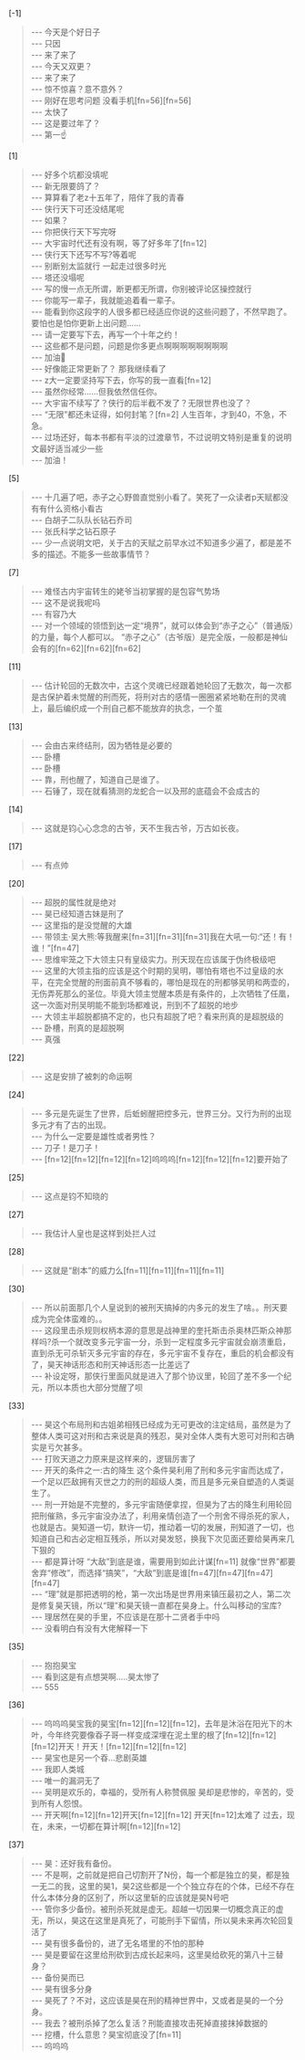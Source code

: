 
[-1] 
>--- 今天是个好日子<br>
>--- 只因<br>
>--- 来了来了<br>
>--- 今天又双更？<br>
>--- 来了来了<br>
>--- 惊不惊喜？意不意外？<br>
>--- 刚好在思考问题 没看手机[fn=56][fn=56]<br>
>--- 太快了<br>
>--- 这是要过年了？<br>
>--- 第一☝️<br>

[1] 
>--- 好多个坑都没填呢<br>
>--- 新无限要鸽了？<br>
>--- 算算看了老z十五年了，陪伴了我的青春<br>
>--- 侠行天下可还没结尾呢<br>
>--- 如果？<br>
>--- 你把侠行天下写完呀<br>
>--- 大宇宙时代还有没有啊，等了好多年了[fn=12]<br>
>--- 侠行天下还写不写?等着呢<br>
>--- 别断别太监就行   一起走过很多时光<br>
>--- 塔还没塌呢<br>
>--- 写的慢一点无所谓，断更都无所谓，你别被评论区操控就行<br>
>--- 你能写一辈子，我就能追着看一辈子。<br>
>--- 能看到你这段字的人很多都已经适应你说的这些问题了，不然早跑了。
要怕也是怕你更新上出问题......<br>
>--- 请一定要写下去，再写一个十年之约！<br>
>--- 这些都不是问题，问题是你多更点啊啊啊啊啊啊啊啊<br>
>--- 加油💪<br>
>--- 好像能正常更新了？ 那我继续看了<br>
>--- z大一定要坚持写下去，你写的我一直看[fn=12]<br>
>--- 虽然你经常……但我依然信任你。<br>
>--- 大宇宙不续写了？侠行的后半截不发了？无限世界也没了？<br>
>--- “无限”都还未证得，如何封笔？[fn=2] 人生百年，才到40，不急，不急。<br>
>--- 过场还好，每本书都有平淡的过渡章节，不过说明文特别是重复的说明文最好适当减少一些<br>
>--- 加油！<br>

[5] 
>--- 十几遍了吧，赤子之心野兽直觉别小看了。笑死了一众读者p天赋都没有有什么资格小看古<br>
>--- 白胡子二队队长钻石乔司<br>
>--- 张氏科学之钻石原子<br>
>--- 少一点说明文吧，关于古的天赋之前早水过不知道多少遍了，都是差不多的描述。不能多一些故事情节？<br>

[7] 
>--- 难怪古内宇宙转生的姥爷当初掌握的是包容气势场<br>
>--- 这不是说我呢吗<br>
>--- 有容乃大<br>
>--- 对一个领域的领悟到达一定“境界”，就可以体会到“赤子之心”（普通版）的力量，每个人都可以。   “赤子之心”（古爷版）是完全版，一般都是神仙会有的[fn=62][fn=62][fn=62]<br>

[11] 
>--- 估计轮回的无数次中，古这个灵魂已经跟着她轮回了无数次，每一次都是古保护着未觉醒的刑而死，将刑对古的感情一圈圈紧紧地勒在刑的灵魂上，最后编织成一个刑自己都不能放弃的执念，一个茧<br>

[13] 
>--- 会由古来终结刑，因为牺牲是必要的<br>
>--- 卧槽<br>
>--- 卧槽<br>
>--- 靠，刑也醒了，知道自己是谁了。<br>
>--- 石锤了，现在就看猜测的龙蛇合一以及邢的底蕴会不会成古的<br>

[14] 
>--- 这就是钧心心念念的古爷，天不生我古爷，万古如长夜。<br>

[17] 
>--- 有点帅<br>

[20] 
>--- 超脱的属性就是绝对<br>
>--- 昊已经知道古妹是刑了<br>
>--- 这里指的是没觉醒的大雄<br>
>--- 带领主·吴大熊:等我醒来[fn=31][fn=31][fn=31]我在大吼一句:“还！有！谁！”[fn=47]<br>
>--- 思维牢笼之下大领主只有皇级实力。刑天现在应该属于伪终极级吧<br>
>--- 这里的大领主指的应该是这个时期的吴明，哪怕有塔也不过皇级的水平，在完全觉醒的刑面前真不够看的，哪怕是现在的刑都够吴明和两壶的，无伤弄死那么的圣位。毕竟大领主觉醒本质是有条件的，上次牺牲了任凰，这一次面对刑吴明能不能到场都难说，刑到不了超脱的地步<br>
>--- 大领主半超脱都搞不定的，也只有超脱了吧？看来刑真的是超脱级的<br>
>--- 卧槽，刑真的是超脱啊<br>
>--- 真强<br>

[22] 
>--- 这是安排了被刺的命运啊<br>

[24] 
>--- 多元是先诞生了世界，后蚯蚓醒把控多元，世界三分。又行为刑的出现多元才有了古的出现。<br>
>--- 为什么一定要是雄性或者男性？<br>
>--- 刀子！是刀子！<br>
>--- [fn=12][fn=12][fn=12][fn=12]呜呜呜[fn=12][fn=12][fn=12]要开始了<br>

[25] 
>--- 这点是钧不知晓的<br>

[27] 
>--- 我估计人皇也是这样到处拦人过<br>

[28] 
>--- 这就是“剧本”的威力么[fn=11][fn=11][fn=11][fn=11]<br>

[30] 
>--- 所以前面那几个人皇说到的被刑天搞掉的内多元的发生了啥。。刑天要成为完全体蛮难的。。<br>
>--- 这段里击杀规则权柄本源的意思是战神里的奎托斯击杀奥林匹斯众神那样吗?杀一个就改变多元宇宙一分，杀到一定程度多元宇宙就会崩溃重启，直到杀无可杀斩灭多元宇宙的存在，多元宇宙不复存在，重启的机会都没有了，昊天神话形态和刑天神话形态一比差远了<br>
>--- 补设定呀，那侠行里面风就是进入了那个协议里，轮回了差不多一个纪元，所以本质也大部分觉醒了呗<br>

[33] 
>--- 昊这个布局刑和古姐弟相残已经成为无可更改的注定结局，虽然是为了整体人类可这对刑和古来说是真的残忍，昊对全体人类有大恩可对刑和古确实是亏欠甚多。<br>
>--- 打败天道之力原来是这样来的，逻辑厉害了<br>
>--- 开天的条件之一:古的降生    这个条件昊利用了刑和多元宇宙而达成了，一个足以匹敌拥有灭世之力的刑的超级人类，而且是多元亲自塑造的人类诞生了。<br>
>--- 刑一开始是不完整的，多元宇宙随便拿捏，但昊为了古的降生利用轮回把刑催熟，多元宇宙没办法了，利用亲情创造了一个刑舍不得杀死的家人，也就是古。昊知道一切，默许一切，推动着一切的发展，刑知道了一切，也知道自己和古必定相互残杀，所以对昊发怒，换我下次见面还要给昊再来几下狠的<br>
>--- 都是算计呀   “大敌”到底是谁，需要用到如此计谋[fn=11]   就像“世界”都要舍弃“修改”，而选择“搞笑”，“大敌”到底是谁[fn=47][fn=47][fn=47][fn=47]<br>
>--- “理”就是那把透明的枪，第一次出场是世界用来镇压最初之人，第二次是修复昊天镜，所以“理”和昊天镜一直都在昊身上。什么叫移动的宝库?<br>
>--- 理居然在昊的手里，不应该是在那十二贤者手中吗<br>
>--- 没看明白有没有大佬解释一下<br>

[35] 
>--- 抱抱昊宝<br>
>--- 看到这是有点想哭啊…..昊太惨了<br>
>--- 555<br>

[36] 
>--- 呜呜呜昊宝我的昊宝[fn=12][fn=12][fn=12]，去年是沐浴在阳光下的木叶，今年终究要像昋子哥一样变成深埋在泥土里的根了[fn=12][fn=12][fn=12]开天！开天！[fn=12][fn=12][fn=12]<br>
>--- 昊宝也是另一个昋…悲剧英雄<br>
>--- 我即人类城<br>
>--- 唯一的漏洞无了<br>
>--- 吴明是欢乐的，幸福的，受所有人称赞佩服
昊却是悲惨的，辛苦的，受到所有人怨恨。<br>
>--- 开天啊[fn=12][fn=12]开天[fn=12][fn=12]  开天[fn=12]太难了   过去，现在，未来，一切都在算计啊[fn=12][fn=12]<br>

[37] 
>--- 昊：还好我有备份。<br>
>--- 不是啊，之前就是把自己切割开了N份，每一个都是独立的昊，都是独一无二的我，这里的昊1，昊2这些都是一个个独立存在的个体，已经不存在什么本体分身的区别了，所以这里斩的应该就是昊N号吧<br>
>--- 管你多少备份。被刑杀死就是虚无。超越一切因果一切概念真正的虚无，所以，昊这在这里是真死了，可能刑手下留情，所以昊未来再次轮回复活了<br>
>--- 昊有很多备份的，进了无名塔里的不怕的那种<br>
>--- 昊是要留在这里给刑砍到古成长起来吗，这里昊给砍死的第八十三替身？<br>
>--- 备份昊而已<br>
>--- 昊有很多分身<br>
>--- 昊死了？不对，这应该是昊在刑的精神世界中，又或者是昊的一个分身。<br>
>--- 我去？被刑杀掉了怎么复活？刑能直接攻击死掉直接抹掉数据的<br>
>--- 挖槽，什么意思？昊宝彻底没了[fn=11]<br>
>--- 呜呜呜<br>
